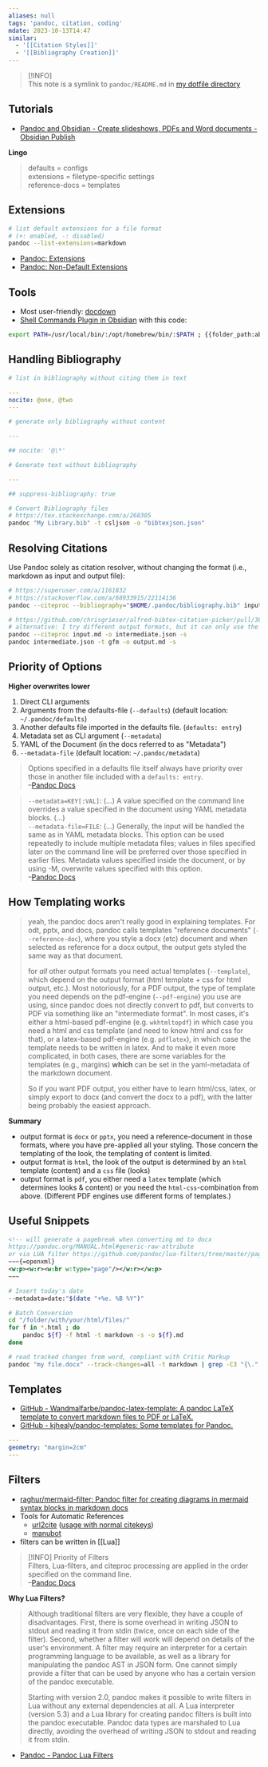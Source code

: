 ```yaml
---
aliases: null
tags: 'pandoc, citation, coding'
mdate: 2023-10-13T14:47
similar:
  - '[[Citation Styles]]'
  - '[[Bibliography Creation]]'
---
```


> [!INFO]  
> This note is a symlink to `pandoc/README.md` in [my dotfile directory](https://github.com/chrisgrieser/dotfiles)

## Tutorials
- [Pandoc and Obsidian - Create slideshows, PDFs and Word documents - Obsidian Publish](https://publish.obsidian.md/hub/04+-+Guides%2C+Workflows%2C+%26+Courses/Community+Talks/YT+-+Pandoc+and+Obsidian+-+Create+slideshows%2C+PDFs+and+Word+documents)

**Lingo**
> defaults = configs  
> extensions = filetype-specific settings  
> reference-docs = templates  

## Extensions

```bash
# list default extensions for a file format
# (+: enabled, -: disabled)
pandoc --list-extensions=markdown
```

- [Pandoc: Extensions](https://pandoc.org/MANUAL.html#extensions)
- [Pandoc: Non-Default Extensions](https://pandoc.org/MANUAL.html#non-default-extensions)

## Tools
- Most user-friendly: [docdown](https://github.com/lowercasename/docdown)
- [Shell Commands Plugin in Obsidian](https://github.com/Taitava/obsidian-shellcommands) with this code:

```bash
export PATH=/usr/local/bin/:/opt/homebrew/bin/:$PATH ; {{folder_path:absolute}}/{{file_name}} -o {{folder_path:absolute}}/{{title}}.docx --citeproc --bibliography=/Users/matt/Documents/zotero.bib --csl=/Users/matt/Documents/apa.csl --reference-doc=/Users/matt/Documents/essay-template2.docx
```

## Handling Bibliography

```yaml
# list in bibliography without citing them in text

---
nocite: @one, @two
---
```

```yaml
# generate only bibliography without content

---

## nocite: '@\*'
```

```yaml
# Generate text without bibliography

---

## suppress-bibliography: true
```

```sh
# Convert Bibliography files
# https://tex.stackexchange.com/a/268305
pandoc "My Library.bib" -t csljson -o "bibtexjson.json"
```

## Resolving Citations
Use Pandoc solely as citation resolver, without changing the format (i.e., markdown as input and output file):

```bash
# https://superuser.com/a/1161832
# https://stackoverflow.com/a/68933915/22114136
pandoc --citeproc --bibliography="$HOME/.pandoc/bibliography.bib" input.md -o output.md --to=markdown-citations --metadata="suppress-bibliography:true"
```

```bash
# https://github.com/chrisgrieser/alfred-bibtex-citation-picker/pull/38#issuecomment-1644641042
# alternative: I try different output formats, but it can only use the gfm. Other formats will ignore the YAML front matter. You also need to use ------------------------ as the pagebreak.
pandoc --citeproc input.md -o intermediate.json -s
pandoc intermediate.json -t gfm -o output.md -s
```

## Priority of Options
**Higher overwrites lower**
1. Direct CLI arguments
2. Arguments from the defaults-file (`--defaults`) (default location: `~/.pandoc/defaults`)
3. Another defaults file imported in the defaults file. (`defaults: entry`)
4. Metadata set as CLI argument (`--metadata`)
5. YAML of the Document (in the docs referred to as "Metadata")
6. `--metadata-file` (default location: `~/.pandoc/metadata`)

> Options specified in a defaults file itself always have priority over those in another file included with a `defaults: entry`.  
> –[Pandoc Docs](https://pandoc.org/MANUAL.html#defaults-files)

> `--metadata=KEY[:VAL]`: (…) A value specified on the command line overrides a value specified in the document using YAML metadata blocks. (…)  
> `--metadata-file=FILE`: (…) Generally, the input will be handled the same as in YAML metadata blocks. This option can be used repeatedly to include multiple metadata files; values in files specified later on the command line will be preferred over those specified in earlier files. Metadata values specified inside the document, or by using -M, overwrite values specified with this option.  
> –[Pandoc Docs](https://pandoc.org/MANUAL.html#option--metadata)

## How Templating works
> yeah, the pandoc docs aren't really good in explaining templates. For odt, pptx, and docs, pandoc calls templates "reference documents" (`--reference-doc`), where you style a docx (etc) document and when selected as reference for a docx output, the output gets styled the same way as that document.
> 
> for *all* other output formats you need actual templates (`--template`), which depend on the output format (html template + css for html output, etc.). Most notoriously, for a PDF output, the type of template you need depends on the pdf-engine (`--pdf-engine`) you use are using, since pandoc does not directly convert to pdf, but converts to PDF via something like an "intermediate format". In most cases, it's either a html-based pdf-engine (e.g. `wkhtmltopdf`) in which case you need a html and css template (and need to know html and css for that), or a latex-based pdf-engine (e.g. `pdflatex`), in which case the template needs to be written in latex. And to make it even more complicated, in both cases, there are some variables for the templates (e.g., margins) **which** can be set in the yaml-metadata of the markdown document.
> 
> So if you want PDF output, you either have to learn html/css, latex, or simply export to docx (and convert the docx to a pdf), with the latter being probably the easiest approach.

**Summary**
- output format is `docx` or `pptx`, you need a reference-document in those formats, where you have pre-applied all your styling. Those concern the templating of the look, the templating of content is limited.
- output format is `html`, the look of the output is determined by an `html` template (content) and a `css` file (looks)
- output format is `pdf`, you either need a `latex` template (which determines looks & content) or you need the `html-css`-combination from above. (Different PDF engines use different forms of templates.)

## Useful Snippets

```xml
<!-- will generate a pagebreak when converting md to docx
https://pandoc.org/MANUAL.html#generic-raw-attribute
or via LUA filter https://github.com/pandoc/lua-filters/tree/master/pagebreak -->
~~~{=openxml}
<w:p><w:r><w:br w:type="page"/></w:r></w:p>
~~~
```

```sh
# Insert today's date
--metadata=date:"$(date "+%e. %B %Y")"
```

```sh
# Batch Conversion
cd "/folder/with/your/html/files/"
for f in *.html ; do 
	pandoc ${f} -f html -t markdown -s -o ${f}.md
done
```

```sh
# read tracked changes from word, compliant with Critic Markup
pandoc "my file.docx" --track-changes=all -t markdown | grep -C3 "{\."
```

## Templates
- [GitHub - Wandmalfarbe/pandoc-latex-template: A pandoc LaTeX template to convert markdown files to PDF or LaTeX.](https://github.com/Wandmalfarbe/pandoc-latex-template)
- [GitHub - kjhealy/pandoc-templates: Some templates for Pandoc.](https://github.com/kjhealy/pandoc-templates)

```yaml
---
geometry: "margin=2cm"
---
```

## Filters
- [raghur/mermaid-filter: Pandoc filter for creating diagrams in mermaid syntax blocks in markdown docs](https://github.com/raghur/mermaid-filter)
- Tools for Automatic References
	- [url2cite](https://github.com/phiresky/pandoc-url2cite/) ([usage with normal citekeys](https://github.com/phiresky/pandoc-url2cite/issues/10#issuecomment-899101361))
	- [manubot](https://github.com/manubot)
- filters can be written in [[Lua]]

> [!INFO] Priority of Filters  
> Filters, Lua-filters, and citeproc processing are applied in the order specified on the command line.  
> –[Pandoc Docs](https://pandoc.org/MANUAL.html#option--filter)

**Why Lua Filters?**
> Although traditional filters are very flexible, they have a couple of disadvantages. First, there is some overhead in writing JSON to stdout and reading it from stdin (twice, once on each side of the filter). Second, whether a filter will work will depend on details of the user's environment. A filter may require an interpreter for a certain programming language to be available, as well as a library for manipulating the pandoc AST in JSON form. One cannot simply provide a filter that can be used by anyone who has a certain version of the pandoc executable.
> 
> Starting with version 2.0, pandoc makes it possible to write filters in Lua without any external dependencies at all. A Lua interpreter (version 5.3) and a Lua library for creating pandoc filters is built into the pandoc executable. Pandoc data types are marshaled to Lua directly, avoiding the overhead of writing JSON to stdout and reading it from stdin.
- [Pandoc - Pandoc Lua Filters](https://pandoc.org/lua-filters.html)
